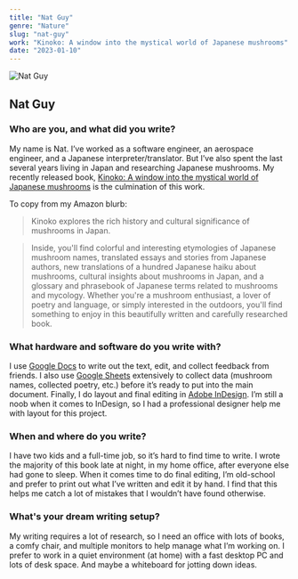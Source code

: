 ```yaml
---
title: "Nat Guy"
genre: "Nature"
slug: "nat-guy"
work: "Kinoko: A window into the mystical world of Japanese mushrooms"
date: "2023-01-10"
---
```


![Nat Guy](/interview-photos/nat-guy.jpg)

## Nat Guy

### Who are you, and what did you write?

My name is Nat. I’ve worked as a software engineer, an aerospace engineer, and a Japanese interpreter/translator. But I’ve also spent the last several years living in Japan and researching Japanese mushrooms. My recently released book, [Kinoko: A window into the mystical world of Japanese mushrooms](https://thekinokobook.com/) is the culmination of this work.

To copy from my Amazon blurb:

> Kinoko explores the rich history and cultural significance of mushrooms in Japan.

> Inside, you'll find colorful and interesting etymologies of Japanese mushroom names, translated essays and stories from Japanese authors, new translations of a hundred Japanese haiku about mushrooms, cultural insights about mushrooms in Japan, and a glossary and phrasebook of Japanese terms related to mushrooms and mycology. Whether you're a mushroom enthusiast, a lover of poetry and language, or simply interested in the outdoors, you'll find something to enjoy in this beautifully written and carefully researched book.

### What hardware and software do you write with?

I use [Google Docs](https://google.com/docs) to write out the text, edit, and collect feedback from friends. I also use [Google Sheets](https://google.com/sheets) extensively to collect data (mushroom names, collected poetry, etc.) before it’s ready to put into the main document. Finally, I do layout and final editing in [Adobe InDesign](https://www.adobe.com/products/indesign.html). I’m still a noob when it comes to InDesign, so I had a professional designer help me with layout for this project.

### When and where do you write?

I have two kids and a full-time job, so it’s hard to find time to write. I wrote the majority of this book late at night, in my home office, after everyone else had gone to sleep. When it comes time to do final editing, I’m old-school and prefer to print out what I’ve written and edit it by hand. I find that this helps me catch a lot of mistakes that I wouldn’t have found otherwise.

### What's your dream writing setup?

My writing requires a lot of research, so I need an office with lots of books, a comfy chair, and multiple monitors to help manage what I’m working on. I prefer to work in a quiet environment (at home) with a fast desktop PC and lots of desk space. And maybe a whiteboard for jotting down ideas.


